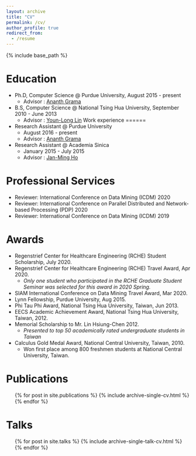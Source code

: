 ```yaml
---
layout: archive
title: "CV"
permalink: /cv/
author_profile: true
redirect_from:
  - /resume
---
```


{% include base_path %}

Education
======
* Ph.D, Computer Science @ Purdue University, August 2015 - present
  * Advisor : [Ananth Grama](https://www.cs.purdue.edu/people/faculty/ayg)
* B.S, Computer Science @ National Tsing Hua University, September 2010 - June 2013
  * Advisor : [Youn-Long Lin](http://www.cs.nthu.edu.tw/~ylin/)
Work experience
======
* Research Assistant @ Purdue University
  * August 2016 - present
  * Advisor : [Ananth Grama](https://www.cs.purdue.edu/people/faculty/ayg)
* Research Assistant @ Academia Sinica
  * January 2015 - July 2015
  * Advisor : [Jan-Ming Ho](https://www.iis.sinica.edu.tw/pages/hoho/vita_en.html)


  
Professional Services
======
* Reviewer: International Conference on Data Mining (ICDM) 2020
* Reviewer: International Conference on Parallel Distributed and Network-based Processing (PDP) 2020
* Reviewer: International Conference on Data Mining (ICDM) 2019

Awards
======
* Regenstrief Center for Healthcare Engineering (RCHE) Student Scholarship, July 2020.
* Regenstrief Center for Healthcare Engineering (RCHE) Travel Award, Apr 2020.
  * *Only one student who participated in the RCHE Graduate Student Seminar was selected for this award in 2020 Spring.*
* SIAM International Conference on Data Mining Travel Award, Mar 2020.
* Lynn Fellowship, Purdue University, Aug 2015.
* Phi Tau Phi Award, National Tsing Hua University, Taiwan, Jun 2013.
* EECS Academic Achievement Award, National Tsing Hua University, Taiwan, 2012.
* Memorial Scholarship to Mr. Lin Hsiung-Chen 2012.
  * *Presented to top 50 academically rated undergraduate students in Taiwan*
* Calculus Gold Medal Award, National Central University, Taiwan, 2010.
  * Won first place among 800 freshmen students at National Central University, Taiwan.

Publications
======
  <ul>{% for post in site.publications %}
    {% include archive-single-cv.html %}
  {% endfor %}</ul>
  
Talks
======
  <ul>{% for post in site.talks %}
    {% include archive-single-talk-cv.html %}
  {% endfor %}</ul>
    


